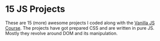 # 15 JS Projects
These are 15 (more) awesome projects I coded along with the [Vanilla JS Course](https://www.youtube.com/watch?v=3PHXvlpOkf4). The projects have got prepared CSS and are written in pure JS. Mostly they revolve around DOM and its manipulation.